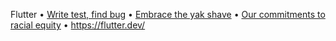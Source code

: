 Flutter • [Write test, find bug](https://github.com/flutter/flutter/wiki/Style-guide-for-Flutter-repo#write-test-find-bug) • [Embrace the yak shave](https://github.com/flutter/flutter/wiki/Style-guide-for-Flutter-repo#lazy-programming) • [Our commitments to racial equity](https://about.google/commitments/racialequity/?utm_source=google.com&utm_medium=redirect&utm_campaign=racialequity) • https://flutter.dev/